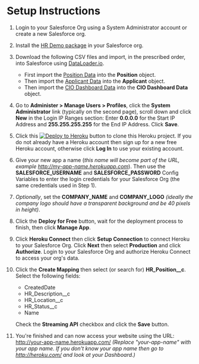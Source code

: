# Setup Instructions

1. Login to your Salesforce Org using a System Administrator account or create a new Salesforce org.

1. Install the [HR Demo package](https://platform-harbor-cruise.herokuapp.com/package) in your Salesforce org.

1. Download the following CSV files and import, in the prescribed order, into Salesforce using [DataLoader.io](https://dataloader.io/).
   - First import the [Position Data](https://platform-harbor-cruise.herokuapp.com/files/position-data.csv) into the **Position** object.
   - Then import the [Applicant Data](https://platform-harbor-cruise.herokuapp.com/files/applicant-data.csv) into the **Applicant** object.
   - Then import the [CIO Dashboard Data](https://platform-harbor-cruise.herokuapp.com/files/cio-dashboard-data.csv) into the **CIO Dashboard Data** object.

1. Go to **Administer > Manage Users > Profiles**, click the **System Administrator** link (typically on the second page), scroll down and click **New** in the Login IP Ranges section: Enter **0.0.0.0** for the Start IP Address and **255.255.255.255** for the End IP Address. Click **Save**.

1. Click this [![Deploy to Heroku](https://www.herokucdn.com/deploy/button.svg)](https://heroku.com/deploy?template=https://github.com/gabesumner/salesforce-hr-demo) button to clone this Heroku project. If you do not already have a Heroku account then sign up for a new free Heroku account, otherwise click **Log In** to use your existing account.

1. Give your new app a name (*this name will become part of the URL, example http://my-app-name.herokuapp.com*). Then use the **SALESFORCE_USERNAME** and **SALESFORCE_PASSWORD** Config Variables to enter the login credentials for your Salesforce Org (the same credentials used in Step 1).

1. *Optionally*, set the **COMPANY_NAME** and **COMPANY_LOGO** *(ideally the company logo should have a transparent background and be 40 pixels in height)*.

1. Click the **Deploy for Free** button, wait for the deployment process to finish, then click **Manage App**.

1. Click **Heroku Connect** then click **Setup Connection** to connect Heroku to your Salesforce Org. Click **Next** then select **Production** and click **Authorize**. Login to your Salesforce Org and authorize Heroku Connect to access your org's data.

1. Click the **Create Mapping** then select (or search for) **HR_Position__c**. Select the following fields:
   - CreatedDate
   - HR_Description__c
   - HR_Location__c
   - HR_Status__c
   - Name

   Check the **Streaming API** checkbox and click the **Save** button.

1. You're finished and can now access your website using the URL: http://your-app-name.herokuapp.com/ *(Replace "your-app-name" with your app name. If you don't know your app name then go to http://heroku.com/ and look at your Dashboard.)*
